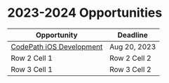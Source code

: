 # 2023-2024 Opportunities

| Opportunity | Deadline | 
| --------------- | --------------- | 
| [CodePath iOS Development](http://apply.codepath.org/cohorts/admissions-ios-fall-2023/versions/student/?ref=ay2s00gc)    | Aug 20, 2023    | 
| Row 2 Cell 1    | Row 2 Cell 2    | 
| Row 3 Cell 1    | Row 3 Cell 2    | 
